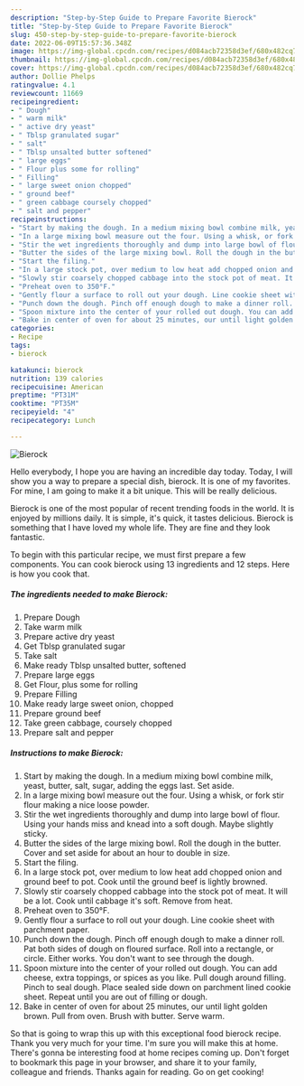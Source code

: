 ```yaml
---
description: "Step-by-Step Guide to Prepare Favorite Bierock"
title: "Step-by-Step Guide to Prepare Favorite Bierock"
slug: 450-step-by-step-guide-to-prepare-favorite-bierock
date: 2022-06-09T15:57:36.348Z
image: https://img-global.cpcdn.com/recipes/d084acb72358d3ef/680x482cq70/bierock-recipe-main-photo.jpg
thumbnail: https://img-global.cpcdn.com/recipes/d084acb72358d3ef/680x482cq70/bierock-recipe-main-photo.jpg
cover: https://img-global.cpcdn.com/recipes/d084acb72358d3ef/680x482cq70/bierock-recipe-main-photo.jpg
author: Dollie Phelps
ratingvalue: 4.1
reviewcount: 11669
recipeingredient:
- " Dough"
- " warm milk"
- " active dry yeast"
- " Tblsp granulated sugar"
- " salt"
- " Tblsp unsalted butter softened"
- " large eggs"
- " Flour plus some for rolling"
- " Filling"
- " large sweet onion chopped"
- " ground beef"
- " green cabbage coursely chopped"
- " salt and pepper"
recipeinstructions:
- "Start by making the dough. In a medium mixing bowl combine milk, yeast, butter, salt, sugar, adding the eggs last. Set aside."
- "In a large mixing bowl measure out the four. Using a whisk, or fork stir flour making a nice loose powder."
- "Stir the wet ingredients thoroughly and dump into large bowl of flour. Using your hands miss and knead into a soft dough. Maybe slightly sticky."
- "Butter the sides of the large mixing bowl. Roll the dough in the butter. Cover and set aside for about an hour to double in size."
- "Start the filing."
- "In a large stock pot, over medium to low heat add chopped onion and ground beef to pot. Cook until the ground beef is lightly browned."
- "Slowly stir coarsely chopped cabbage into the stock pot of meat. It will be a lot. Cook until cabbage it&#39;s soft. Remove from heat."
- "Preheat oven to 350°F."
- "Gently flour a surface to roll out your dough. Line cookie sheet with parchment paper."
- "Punch down the dough. Pinch off enough dough to make a dinner roll. Pat both sides of dough on floured surface. Roll into a rectangle, or circle. Either works. You don&#39;t want to see through the dough."
- "Spoon mixture into the center of your rolled out dough. You can add cheese, extra toppings, or spices as you like. Pull dough around filling. Pinch to seal dough. Place sealed side down on parchment lined cookie sheet. Repeat until you are out of filling or dough."
- "Bake in center of oven for about 25 minutes, our until light golden brown. Pull from oven. Brush with butter. Serve warm."
categories:
- Recipe
tags:
- bierock

katakunci: bierock 
nutrition: 139 calories
recipecuisine: American
preptime: "PT31M"
cooktime: "PT35M"
recipeyield: "4"
recipecategory: Lunch

---
```



![Bierock](https://img-global.cpcdn.com/recipes/d084acb72358d3ef/680x482cq70/bierock-recipe-main-photo.jpg)

Hello everybody, I hope you are having an incredible day today. Today, I will show you a way to prepare a special dish, bierock. It is one of my favorites. For mine, I am going to make it a bit unique. This will be really delicious.



Bierock is one of the most popular of recent trending foods in the world. It is enjoyed by millions daily. It is simple, it's quick, it tastes delicious. Bierock is something that I have loved my whole life. They are fine and they look fantastic.


To begin with this particular recipe, we must first prepare a few components. You can cook bierock using 13 ingredients and 12 steps. Here is how you cook that.

<!--inarticleads1-->

##### The ingredients needed to make Bierock:

1. Prepare  Dough
1. Take  warm milk
1. Prepare  active dry yeast
1. Get  Tblsp granulated sugar
1. Take  salt
1. Make ready  Tblsp unsalted butter, softened
1. Prepare  large eggs
1. Get  Flour, plus some for rolling
1. Prepare  Filling
1. Make ready  large sweet onion, chopped
1. Prepare  ground beef
1. Take  green cabbage, coursely chopped
1. Prepare  salt and pepper




<!--inarticleads2-->

##### Instructions to make Bierock:

1. Start by making the dough. In a medium mixing bowl combine milk, yeast, butter, salt, sugar, adding the eggs last. Set aside.
1. In a large mixing bowl measure out the four. Using a whisk, or fork stir flour making a nice loose powder.
1. Stir the wet ingredients thoroughly and dump into large bowl of flour. Using your hands miss and knead into a soft dough. Maybe slightly sticky.
1. Butter the sides of the large mixing bowl. Roll the dough in the butter. Cover and set aside for about an hour to double in size.
1. Start the filing.
1. In a large stock pot, over medium to low heat add chopped onion and ground beef to pot. Cook until the ground beef is lightly browned.
1. Slowly stir coarsely chopped cabbage into the stock pot of meat. It will be a lot. Cook until cabbage it&#39;s soft. Remove from heat.
1. Preheat oven to 350°F.
1. Gently flour a surface to roll out your dough. Line cookie sheet with parchment paper.
1. Punch down the dough. Pinch off enough dough to make a dinner roll. Pat both sides of dough on floured surface. Roll into a rectangle, or circle. Either works. You don&#39;t want to see through the dough.
1. Spoon mixture into the center of your rolled out dough. You can add cheese, extra toppings, or spices as you like. Pull dough around filling. Pinch to seal dough. Place sealed side down on parchment lined cookie sheet. Repeat until you are out of filling or dough.
1. Bake in center of oven for about 25 minutes, our until light golden brown. Pull from oven. Brush with butter. Serve warm.




So that is going to wrap this up with this exceptional food bierock recipe. Thank you very much for your time. I'm sure you will make this at home. There's gonna be interesting food at home recipes coming up. Don't forget to bookmark this page in your browser, and share it to your family, colleague and friends. Thanks again for reading. Go on get cooking!
